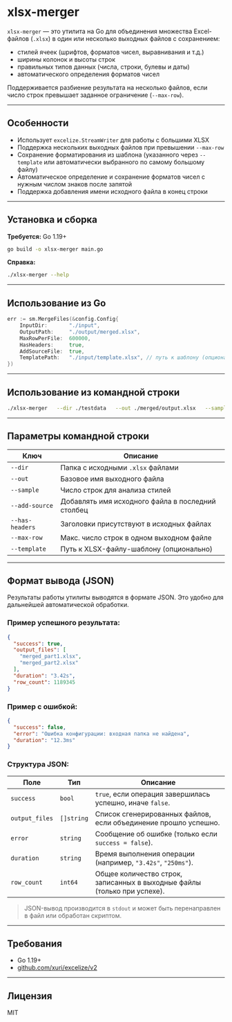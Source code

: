 # xlsx-merger

`xlsx-merger` — это утилита на Go для объединения множества Excel-файлов (`.xlsx`) в один или несколько выходных файлов с сохранением:

- стилей ячеек (шрифтов, форматов чисел, выравнивания и т.д.)
- ширины колонок и высоты строк
- правильных типов данных (числа, строки, булевы и даты)
- автоматического определения форматов чисел

Поддерживается разбиение результата на несколько файлов, если число строк превышает заданное ограничение (`--max-row`).

---

## Особенности

- Использует `excelize.StreamWriter` для работы с большими XLSX
- Поддержка нескольких выходных файлов при превышении `--max-row`
- Сохранение форматирования из шаблона (указанного через `--template` или автоматически выбранного по самому большому файлу)
- Автоматическое определение и сохранение форматов чисел с нужным числом знаков после запятой
- Поддержка добавления имени исходного файла в конец строки

---

## Установка и сборка

**Требуется:** Go 1.19+

```bash
go build -o xlsx-merger main.go
```

**Справка:**

```bash
./xlsx-merger --help
```

---

## Использование из Go

```go
err := sm.MergeFiles(&config.Config{
    InputDir:       "./input",
    OutputPath:     "./output/merged.xlsx",
    MaxRowPerFile:  600000,
    HasHeaders:     true,
    AddSourceFile:  true,
    TemplatePath:   "./input/template.xlsx", // путь к шаблону (опционально)
})
```

---

## Использование из командной строки

```bash
./xlsx-merger   --dir ./testdata   --out ./merged/output.xlsx   --sample 50   --add-source=true   --has-headers=true   --max-row 600000   --template ./testdata/template.xlsx
```

---

## Параметры командной строки

| Ключ            | Описание                                          |
|-----------------|---------------------------------------------------|
| `--dir`         | Папка с исходными `.xlsx` файлами                 |
| `--out`         | Базовое имя выходного файла                       |
| `--sample`      | Число строк для анализа стилей                    |
| `--add-source`  | Добавлять имя исходного файла в последний столбец |
| `--has-headers` | Заголовки присутствуют в исходных файлах          |
| `--max-row`     | Макс. число строк в одном выходном файле          |
| `--template`    | Путь к XLSX-файлу-шаблону (опционально)           |

---

## Формат вывода (JSON)

Результаты работы утилиты выводятся в формате JSON. Это удобно для дальнейшей автоматической обработки.

### Пример успешного результата:

```json
{
  "success": true,
  "output_files": [
    "merged_part1.xlsx",
    "merged_part2.xlsx"
  ],
  "duration": "3.42s",
  "row_count": 1189345
}
```

### Пример с ошибкой:

```json
{
  "success": false,
  "error": "Ошибка конфигурации: входная папка не найдена",
  "duration": "12.3ms"
}
```

### Структура JSON:

| Поле           | Тип        | Описание                                                                 |
| -------------- | ---------- | ------------------------------------------------------------------------ |
| `success`      | `bool`     | `true`, если операция завершилась успешно, иначе `false`.                |
| `output_files` | `[]string` | Список сгенерированных файлов, если объединение прошло успешно.          |
| `error`        | `string`   | Сообщение об ошибке (только если `success = false`).                     |
| `duration`     | `string`   | Время выполнения операции (например, `"3.42s"`, `"250ms"`).              |
| `row_count`    | `int64`    | Общее количество строк, записанных в выходные файлы (только при успехе). |


> JSON-вывод производится в `stdout` и может быть перенаправлен в файл или обработан скриптом.

---

## Требования

- Go 1.19+
- [github.com/xuri/excelize/v2](https://github.com/xuri/excelize)

---

## Лицензия

MIT

